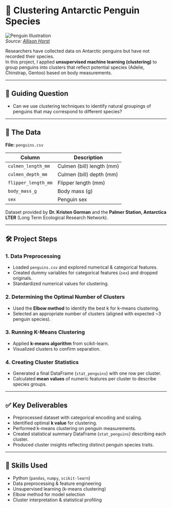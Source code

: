 # 🐧 Clustering Antarctic Penguin Species

![Penguin Illustration](https://imgur.com/orZWHly.png)  
*Source: [Allison Horst](https://github.com/allisonhorst/penguins)*

Researchers have collected data on Antarctic penguins but have not recorded their species.  
In this project, I applied **unsupervised machine learning (clustering)** to group penguins into clusters that reflect potential species (Adelie, Chinstrap, Gentoo) based on body measurements.

---

## 📌 Guiding Question  
- Can we use clustering techniques to identify natural groupings of penguins that may correspond to different species?  

---

## 📂 The Data

**File:** `penguins.csv`

| Column              | Description                |
|----------------------|----------------------------|
| `culmen_length_mm`  | Culmen (bill) length (mm) |
| `culmen_depth_mm`   | Culmen (bill) depth (mm)  |
| `flipper_length_mm` | Flipper length (mm)       |
| `body_mass_g`       | Body mass (g)             |
| `sex`               | Penguin sex               |

Dataset provided by **Dr. Kristen Gorman** and the **Palmer Station, Antarctica LTER** (Long Term Ecological Research Network).  

---

## 🛠️ Project Steps  

### 1. Data Preprocessing  
- Loaded `penguins.csv` and explored numerical & categorical features.  
- Created dummy variables for categorical features (`sex`) and dropped originals.  
- Standardized numerical values for clustering.  

### 2. Determining the Optimal Number of Clusters  
- Used the **Elbow method** to identify the best k for k-means clustering.  
- Selected an appropriate number of clusters (aligned with expected ~3 penguin species).  

### 3. Running K-Means Clustering  
- Applied **k-means algorithm** from scikit-learn.  
- Visualized clusters to confirm separation.  

### 4. Creating Cluster Statistics  
- Generated a final DataFrame (`stat_penguins`) with one row per cluster.  
- Calculated **mean values** of numeric features per cluster to describe species groups.  

---

## ✅ Key Deliverables  
- Preprocessed dataset with categorical encoding and scaling.  
- Identified optimal **k value** for clustering.  
- Performed k-means clustering on penguin measurements.  
- Created statistical summary DataFrame (`stat_penguins`) describing each cluster.  
- Produced cluster insights reflecting distinct penguin species traits.  

---

## 🧰 Skills Used  
- Python (`pandas`, `numpy`, `scikit-learn`)  
- Data preprocessing & feature engineering  
- Unsupervised learning (k-means clustering)  
- Elbow method for model selection  
- Cluster interpretation & statistical profiling  
